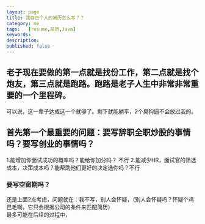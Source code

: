 ```yaml
---
layout: page
title: 我自己个人的简历怎么写？？
category: me
tags:   [resume,简历,Java]
keywords:
description:
published: false
---
```


## 老子现在要做的第一点就是找份工作，第二点就是找个炮友，第三点就是跑路。跑路是老子人生中非常非常重要的一个里程碑。
可以说，这一辈子达成这一个就够了。剩下就能躺平，2个臭狗逼不会放过我的。
## 首先第一个最重要的问题：要写辞职全职炒股的事情吗？要写创业的事情吗？
1.能增加你面试成功的概率吗？能给你加分吗？  不行
2.能减少HR，面试官的筛选成本，决策成本吗？能帮助他们更好的决定选你吗？不行
### 要写空窗期吗？
还是上面2点考虑，问题就在：我不写，别人会怀疑，（别人会怀疑吗？怀疑个鸡巴毛啊，它只会根据公司的条件来匹配简历）   
最多可能在后续的过程中，


